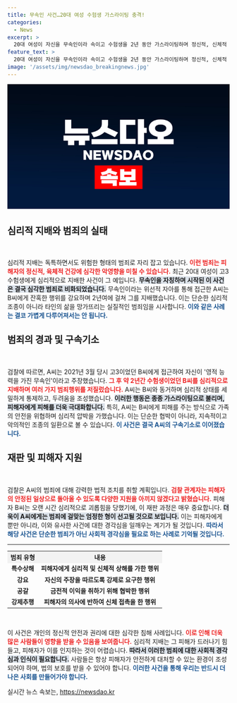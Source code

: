 ```yaml
---
title: 무속인 사건…20대 여성 수험생 가스라이팅 충격!
categories:
  - News
excerpt: >
  20대 여성이 자신을 무속인이라 속이고 수험생을 2년 동안 가스라이팅하며 정신적, 신체적 폭력을 행사한 혐의로 구속됐다! 이 충격적인 사건의 전말을 알아보세요.
feature_text: >
  20대 여성이 자신을 무속인이라 속이고 수험생을 2년 동안 가스라이팅하며 정신적, 신체적 폭력을 행사한 혐의로 구속됐다! 이 충격적인 사건의 전말을 알아보세요.
image: '/assets/img/newsdao_breakingnews.jpg'
---
```


<p><img src="/assets/img/newsdao_breakingnews.jpg" alt="koreaapp 속보" /></p>

<h2 data-ke-size="size26">심리적 지배와 범죄의 실태</h2>

<p data-ke-size="size16">&nbsp;</p>

<p>심리적 지배는 독특하면서도 위험한 형태의 범죄로 자리 잡고 있습니다. <b><span style="color: #ee2323;">이런 범죄는 피해자의 정신적, 육체적 건강에 심각한 악영향을 미칠 수 있습니다.</span></b> 최근 20대 여성이 고3 수험생에게 심리적으로 지배한 사건이 그 예입니다. <b><span style="background-color: #21538527;">무속인을 자칭하며 시작된 이 사건은 결국 심각한 범죄로 비화되었습니다.</span></b> 무속인이라는 위선적 자아를 통해 접근한 A씨는 B씨에게 잔혹한 행위를 강요하며 2년여에 걸쳐 그를 지배했습니다. 이는 단순한 심리적 조종이 아니라 타인의 삶을 망가뜨리는 실질적인 범죄임을 시사합니다. <b><span style="color: #1a5490;">이와 같은 사례는 결코 가볍게 다루어져서는 안 됩니다.</span></b></p>

<h2 data-ke-size="size26">범죄의 경과 및 구속기소</h2>

<p data-ke-size="size16">&nbsp;</p>

<p>검찰에 따르면, A씨는 2021년 3월 당시 고3이었던 B씨에게 접근하여 자신이 '영적 능력을 가진 무속인'이라고 주장했습니다. <b><span style="color: #ee2323;">그 후 약 2년간 수험생이었던 B씨를 심리적으로 지배하며 여러 가지 범죄행위를 저질렀습니다.</span></b> A씨는 B씨와 동거하며 심리적 상태를 세밀하게 통제하고, 두려움을 조성했습니다. <b><span style="background-color: #21538527;">이러한 행동은 종종 가스라이팅으로 불리며, 피해자에게 피해를 더욱 극대화합니다.</span></b> 특히, A씨는 B씨에게 피해를 주는 방식으로 가족의 안전을 위협하며 심리적 압박을 가했습니다. 이는 단순한 협박이 아니라, 지속적이고 악의적인 조종의 일환으로 볼 수 있습니다. <b><span style="color: #1a5490;">이 사건은 결국 A씨의 구속기소로 이어졌습니다.</span></b></p>

<h2 data-ke-size="size26">재판 및 피해자 지원</h2>

<p data-ke-size="size16">&nbsp;</p>

<p>검찰은 A씨의 범죄에 대해 강력한 법적 조치를 취할 계획입니다. <b><span style="color: #ee2323;">검찰 관계자는 피해자의 안정된 일상으로 돌아올 수 있도록 다양한 지원을 아끼지 않겠다고 밝혔습니다.</span></b> 피해자 B씨는 오랜 시간 심리적으로 괴롭힘을 당했기에, 이 재판 과정은 매우 중요합니다. <b><span style="background-color: #21538527;">더욱이 A씨에게는 범죄에 걸맞는 엄정한 형이 선고될 것으로 보입니다.</span></b> 이는 피해자에게 뿐만 아니라, 이와 유사한 사건에 대한 경각심을 일깨우는 계기가 될 것입니다. <b><span style="color: #1a5490;">따라서 해당 사건은 단순한 범죄가 아닌 사회적 경각심을 필요로 하는 사례로 기억될 것입니다.</span></b></p>

<hr>

<table style="width: 100%; border-collapse: collapse;">
  <tr>
    <th style="text-align: center; background-color: #f2f2f2;">범죄 유형</th>
    <th style="text-align: center; background-color: #f2f2f2;">내용</th>
  </tr>
  <tr>
    <td style="text-align: center; height: 17px;"><b>특수상해</b></td>
    <td style="text-align: center; height: 17px;"><b>피해자에게 심리적 및 신체적 상해를 가한 행위</b></td>
  </tr>
  <tr>
    <td style="text-align: center; height: 17px;"><b>강요</b></td>
    <td style="text-align: center; height: 17px;"><b>자신의 주장을 따르도록 강제로 요구한 행위</b></td>
  </tr>
  <tr>
    <td style="text-align: center; height: 17px;"><b>공갈</b></td>
    <td style="text-align: center; height: 17px;"><b>금전적 이익을 취하기 위해 협박한 행위</b></td>
  </tr>
  <tr>
    <td style="text-align: center; height: 17px;"><b>강제추행</b></td>
    <td style="text-align: center; height: 17px;"><b>피해자의 의사에 반하여 신체 접촉을 한 행위</b></td>
  </tr>
</table>

<p data-ke-size="size16">&nbsp;</p>

<p>이 사건은 개인의 정신적 안전과 권리에 대한 심각한 침해 사례입니다. <b><span style="color: #ee2323;">이로 인해 더욱 많은 사람들이 영향을 받을 수 있음을 보여줍니다.</span></b> 심리적 지배는 그 피해가 드러나기 힘들고, 피해자가 이를 인지하는 것이 어렵습니다. <b><span style="background-color: #21538527;">따라서 이러한 범죄에 대한 사회적 경각심과 인식이 필요합니다.</span></b> 사람들은 항상 피해자가 안전하게 대처할 수 있는 환경이 조성되어야 하며, 법의 보호를 받을 수 있어야 합니다. <b><span style="color: #1a5490;">이러한 사건을 통해 우리는 반드시 더 나은 사회를 만들어가야 합니다.</span></b></p>
실시간 뉴스 속보는, <a href="https://newsdao.kr" rel="dofollow">https://newsdao.kr</a>


